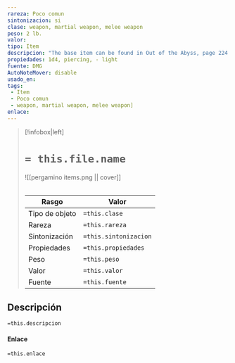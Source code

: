 ```yaml
---
rareza: Poco comun
sintonizacion: si
clase: weapon, martial weapon, melee weapon
peso: 2 lb.
valor: 
tipo: Item
descripcion: "The base item can be found in Out of the Abyss, page 224.This magic weapon warns you of danger. While the weapon is on your person, you have advantage on initiative rolls. In addition, you and any of your companions within 30 feet of you can&#x27;t be surprised, except when incapacitated by something other than nonmagical sleep. The weapon magically awakens you and your companions within range if any of you are sleeping naturally when combat begins.On a hit with this weapon, the wielder can forgo dealing damage and attempt to trip the target, in which case the target must succeed on a Strength saving throw or fall prone. The DC is 8 + the wielder&#x27;s Strength modifier + the wielder&#x27;s proficiency bonus. Light. A light weapon is small and easy to handle, making it ideal for use when fighting with two weapons."
propiedades: 1d4, piercing, - light
fuente: DMG
AutoNoteMover: disable
usado_en:  
tags: 
 - Item
 - Poco comun
 - weapon, martial weapon, melee weapon]
enlace: 
---
```


> [!infobox|left]
>  # `= this.file.name`
> ![[pergamino items.png || cover]]
> ######   
> |Rasgo | Valor |
> | --- | --- |
> | Tipo de objeto| `=this.clase`|
>  | Rareza| `=this.rareza`|
> | Sintonización | `=this.sintonizacion` |
> | Propiedades | `=this.propiedades` |
>  | Peso | `=this.peso` |
> | Valor | `=this.valor` |
> | Fuente | `=this.fuente` |


## Descripción
`=this.descripcion`

#### Enlace
`=this.enlace`